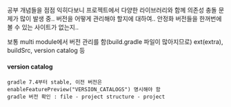 공부 개념들을 점점 익히다보니 프로젝트에서 다양한 라이브러리와 함께 의존성 충돌 문제가 많이 발생 중..
버전을 어떻게 관리해야 할지에 대하여..
안정화 버전들을 한꺼번에 볼 수 있는 사이트가 없는지..


보통 multi module에서 버전 관리를 함(build.gradle 파일이 많아지므로)
ext(extra), buildSrc, version catalog 등

#### version catalog
	gradle 7.4부터 stable, 이전 버전은 enableFeaturePreview("VERSION_CATALOGS") 명시해야 함
	gradle 버전 확인 : file - project structure - project
	
	